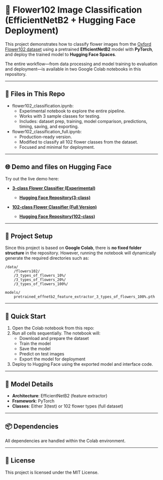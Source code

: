 # 🌸 Flower102 Image Classification (EfficientNetB2 + Hugging Face Deployment)

This project demonstrates how to classify flower images from the [Oxford Flower102 dataset](https://www.robots.ox.ac.uk/~vgg/data/flowers/102/index.html) using a pretrained **EfficientNetB2** model with **PyTorch**, and deploy the trained model to **Hugging Face Spaces**.

The entire workflow—from data processing and model training to evaluation and deployment—is available in two Google Colab notebooks in this repository.

---
## 📂 Files in This Repo

- flower102_classification.ipynb:
    - Experimental notebook to explore the entire pipeline.
    - Works with 3 sample classes for testing.
    - Includes: dataset prep, training, model comparison, predictions, timing, saving, and exporting.
- flower102_classification_full.ipynb:
    - Production-ready version.
    - Modified to classify all 102 flower classes from the dataset.
    - Focused and minimal for deployment.
---
## 🌐 Demo and files on Hugging Face
Try out the live demo here:
- **[3-class Flower Classifier (Experimental)](https://huggingface.co/spaces/Keitarou1003/3flowers_classification)**
    - **[Hugging Face Repository(3-class)](https://huggingface.co/spaces/Keitarou1003/3flowers_classification/tree/main)**
      
- **[102-class Flower Classifier (Full Version)](https://huggingface.co/spaces/Keitarou1003/Flower102_classification)**
    - **[Hugging Face Repository(102-class)](https://huggingface.co/spaces/Keitarou1003/Flower102_classification/tree/main)**

---
## 📁 Project Setup

Since this project is based on **Google Colab**, there is **no fixed folder structure** in the repository. However, running the notebook will dynamically generate the required directories such as:

```
/data/
    /flowers102/
    /3_types_of_flowers_10%/
    /3_types_of_flowers_20%/
    /3_types_of_flowers_100%/

models/
    pretrained_effnetb2_feature_extractor_3_types_of_flowers_100%.pth
```
---
## 🚀 Quick Start
1. Open the Colab notebook from this repo:
2. Run all cells sequentially. The notebook will:
    - Download and prepare the dataset
    - Train the model
    - Save the model
    - Predict on test images
    - Export the model for deployment
3. Deploy to Hugging Face using the exported model and interface code.
---

## 🧪 Model Details

- **Architecture**: EfficientNetB2 (feature extractor)
- **Framework**: PyTorch
- **Classes**:  Either 3(test) or 102 flower types (full dataset)

---

## 📦 Dependencies

All dependencies are handled within the Colab environment. 

---

## 📜 License
This project is licensed under the MIT License.

